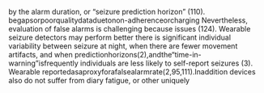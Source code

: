 by the alarm duration, or “seizure prediction horizon” (110). begapsorpoorqualitydataduetonon-adherenceorcharging
Nevertheless, evaluation of false alarms is challenging because issues (124). Wearable seizure detectors may perform better
there is significant individual variability between seizure at night, when there are fewer movement artifacts, and when
predictionhorizons(2),andthe“time-in-warning”isfrequently individuals are less likely to self-report seizures (3). Wearable
reportedasaproxyforafalsealarmrate(2,95,111).Inaddition devices also do not suffer from diary fatigue, or other uniquely